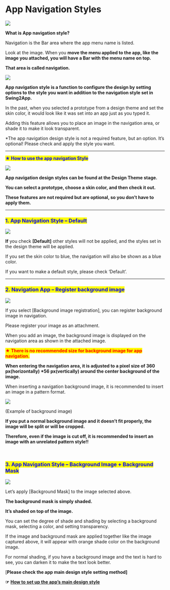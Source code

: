# App Navigation Styles

![](https://support.swing2app.com/wp-content/uploads/2018/09/app\_navi.png)

**What is App navigation style?**

Navigation is the Bar area where the app menu name is listed.

Look at the image. When you **move the menu applied to the app, like the image you attached, you will have a Bar with the menu name on top.**&#x20;

**That area is called navigation.**&#x20;

![](https://support.swing2app.com/wp-content/uploads/2018/09/%EC%98%81%EB%AC%B8\_%EB%84%A4%EB%B9%84%EA%B2%8C%EC%9D%B4%EC%85%98%EB%B0%94.png)

**App navigation style is a function to configure the design by setting options to the style you want in addition to the navigation style set in Swing2App.**

In the past, when you selected a prototype from a design theme and set the skin color, it would look like it was set into an app just as you typed it.

Adding this feature allows you to place an image in the navigation area, or shade it to make it look transparent.

\*The app navigation design style is not a required feature, but an option. It’s optional! Please check and apply the style you want.

***

<mark style="color:blue;">**★ How to use the app navigation Style**</mark>

![](https://support.swing2app.com/wp-content/uploads/2020/06/Tutorial\_ContentsTutorial\_09.jpg)

**App navigation design styles can be found at the Design Theme stage.**

**You can select a prototype, choose a skin color, and then check it out.**

**These features are not required but are optional, so you don’t have to apply them.**

***

### <mark style="color:blue;">**1. App Navigation Style – Default**</mark>

![](https://support.swing2app.com/wp-content/uploads/2020/06/Tutorial\_ContentsTutorial\_14.jpg)

**If** you check **\[Default]** other styles will not be applied, and the styles set in the design theme will be applied.

If you set the skin color to blue, the navigation will also be shown as a blue color.

If you want to make a default style, please check ‘Default’.

***

### <mark style="color:blue;">**2. Navigation App – Register background image**</mark>

![](https://support.swing2app.com/wp-content/uploads/2020/06/Tutorial\_ContentsTutorial\_15.jpg)

If you select \[Background image registration], you can register background image in navigation.

Please register your image as an attachment.

When you add an image, the background image is displayed on the navigation area as shown in the attached image.

<mark style="color:red;">**★ There is no recommended size for background image for app navigation.**</mark>

**When entering the navigation area, it is adjusted to a pixel size of 360 px(horizontally) \*56 px(vertically) around the center background of the image.**

When inserting a navigation background image, it is recommended to insert an image in a pattern format.

![](https://s3.ap-northeast-2.amazonaws.com/swing2bucket/resource/image/help/d58833f4499dc4ec9a4202c52ca2f742.jpg)

(Example of background image)

**If you put a normal background image and it doesn’t fit properly, the image will be split or will be cropped.**&#x20;

**Therefore, even if the image is cut off, it is recommended to insert an image with an unrelated pattern style!!**

<mark style="color:blue;">​</mark>

### <mark style="color:blue;">**3. App Navigation Style – Background Image + Background Mask**</mark>

![](https://support.swing2app.com/wp-content/uploads/2020/06/Tutorial\_ContentsTutorial\_16.jpg)

Let’s apply \[Background Mask] to the image selected above.

**The background mask is simply shaded.**

**It’s shaded on top of the image.**

You can set the degree of shade and shading by selecting a background mask, selecting a color, and setting transparency.

If the image and background mask are applied together like the image captured above, it will appear with orange shade color on the background image.

For normal shading, if you have a background image and the text is hard to see, you can darken it to make the text look better.

\[**Please check the app main design style setting method]**

**☞** [**How to set up the app’s main design style**](main-designstyle.md)
